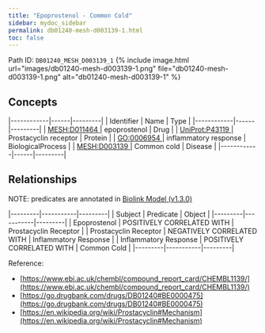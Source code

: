 ```yaml
---
title: "Epoprostenol - Common Cold"
sidebar: mydoc_sidebar
permalink: db01240-mesh-d003139-1.html
toc: false 
---
```



Path ID: `DB01240_MESH_D003139_1`
{% include image.html url="images/db01240-mesh-d003139-1.png" file="db01240-mesh-d003139-1.png" alt="db01240-mesh-d003139-1" %}

## Concepts

|------------|------|---------|
| Identifier | Name | Type    |
|------------|------|---------|
| <a href="https://identifiers.org/MESH:D011464">MESH:D011464 </a> | epoprostenol | Drug |
| <a href="https://identifiers.org/UniProt:P43119">UniProt:P43119 </a> | Prostacyclin receptor | Protein |
| <a href="https://identifiers.org/GO:0006954">GO:0006954 </a> | inflammatory response | BiologicalProcess |
| <a href="https://identifiers.org/MESH:D003139">MESH:D003139 </a> | Common cold | Disease |
|------------|------|---------|

## Relationships


NOTE: predicates are annotated in <a href="https://github.com/biolink/biolink-model/releases/tag/v1.3.0">Biolink Model (v1.3.0)</a>

|---------|-----------|---------|
| Subject | Predicate | Object  |
|---------|-----------|---------|
| Epoprostenol | POSITIVELY CORRELATED WITH | Prostacyclin Receptor |
| Prostacyclin Receptor | NEGATIVELY CORRELATED WITH | Inflammatory Response |
| Inflammatory Response | POSITIVELY CORRELATED WITH | Common Cold |
|---------|-----------|---------|

Reference: 
  - [https://www.ebi.ac.uk/chembl/compound_report_card/CHEMBL1139/](https://www.ebi.ac.uk/chembl/compound_report_card/CHEMBL1139/)
  - [https://go.drugbank.com/drugs/DB01240#BE0000475](https://go.drugbank.com/drugs/DB01240#BE0000475)
  - [https://en.wikipedia.org/wiki/Prostacyclin#Mechanism](https://en.wikipedia.org/wiki/Prostacyclin#Mechanism)
